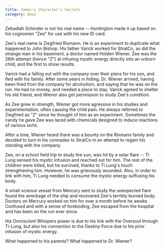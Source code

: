 ```yaml
---
title: James's Character's Secrets
category: deus
---
```

Zebadiah Schinder is not his real name -- Huntington made it up based on his cognomen &quot;Zee&quot; for use with his new ID card.

Zee's real name is Ziegfried Rixmann. He is an experiment to duplicate what happened to John Bishop. His father Varick worked for StratCo, as did the strange man in his basement, a doctor named Holden Wiener. Zee was the 26th attempt (hence &quot;Z&quot;) at infusing mystic energy directly into an unborn child, and the first to show results.

Varick had a falling out with the company over their plans for his son, and fled with his family. After some years in hiding, Dr. Wiener arrived, having been fired from the company for alcoholism, and saying that he was on the run. He had no money, and needed a place to stay. Varick agreed to shelter his old friend, and Wiener also got permission to study Zee's condition.

As Zee grew in strength, Wiener got more agressive in his studies and experimentation, often causing the child pain. He always referred to Ziegfried as &quot;Z&quot; since he thought of him as an experiment. Sometimes the candy he gave Zee was laced with chemicals designed to induce reactions of various sorts.

After a time, Wiener heard there was a bounty on the Rixmann family and decided to turn in his comrades to StratCo in an attempt to regain his standing with the company.

Zee, on a school field trip to study the sun, was hit by a solar flare -- Ti Lung sensed his mystic infusion and reached out for him. The rest of the children were killed, but he survived, thanks to Ti Lung's touch strengthening him. However, he was grievously wounded. Also, in order to link with him, Ti Lung needed to consume the mystic energy suffusing his body.

A small science vessel from Mercury sent to study the unexpected flare found the wreckage of the ship and recovered Zee's terribly burned body. Doctors on Mercury worked on him for over a month before he awoke. Confused and with a sense of foreboding, Zee escaped from the hospital and has been on the run ever since.

His Omniscient Whispers power is due to his link with the Oversoul through Ti-Lung, but also his connection to the Destiny Force due to his prior infusion of mystic energy.

What happened to his parents? What happened to Dr. Wiener?
